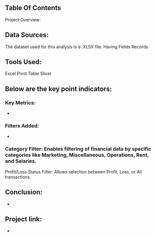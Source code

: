 ## Table Of Contents
Project Overview: 

## Data Sources:
The dataset used for this analysis is a .XLSX file. Having
 Fields
 Records

## Tools Used:
Excel
Pivot Table
Slicer

## Below are the key point indicators:
### Key Metrics:
- 
### Filters Added:
- 
### Category Filter: Enables filtering of financial data by specific categories like Marketing, Miscellaneous, Operations, Rent, and Salaries.
Profit/Loss Status Filter: Allows selection between Profit, Loss, or All transactions.

## Conclusion:
-
## Project link:
-
